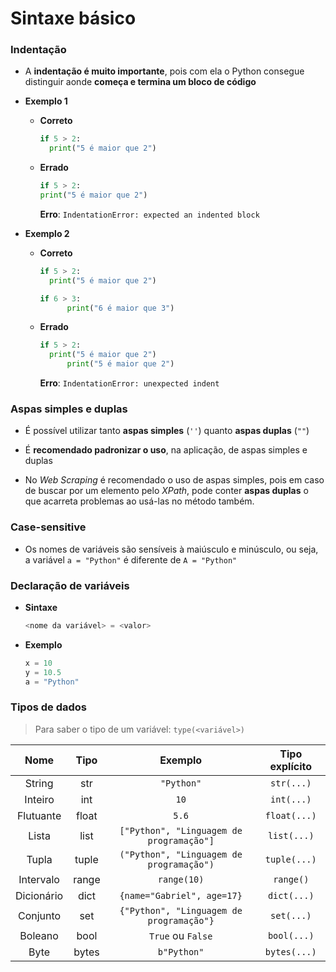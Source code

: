 # Sintaxe básico

### Indentação

* A **indentação é muito importante**, pois com ela o Python consegue distinguir aonde **começa e termina um bloco de código**

* **Exemplo 1**

  * **Correto**

    ```python
    if 5 > 2:
      print("5 é maior que 2")
    ```

  * **Errado**

    ```python
    if 5 > 2:
    print("5 é maior que 2")
    ```

    **Erro**: `IndentationError: expected an indented block`

* **Exemplo 2**

  * **Correto**

    ```python
    if 5 > 2:
      print("5 é maior que 2") 
    
    if 6 > 3:
          print("6 é maior que 3") 
    ```

  * **Errado**

    ```python
    if 5 > 2:
      print("5 é maior que 2")
          print("5 é maior que 2")
    ```

    **Erro**: `IndentationError: unexpected indent`

### Aspas simples e duplas

* É possível utilizar tanto **aspas simples** (`''`) quanto **aspas duplas** (`""`)

* É **recomendado padronizar o uso**, na aplicação, de aspas simples e duplas

* No _Web Scraping_ é recomendado o uso de aspas simples, pois em caso de buscar por um elemento pelo _XPath_, pode conter **aspas duplas** o que acarreta problemas ao usá-las no método também.

### Case-sensitive

* Os nomes de variáveis são sensíveis à maiúsculo e minúsculo, ou seja, a variável `a = "Python"` é diferente de `A = "Python"` 

### Declaração de variáveis

* **Sintaxe**

  ```python
  <nome da variável> = <valor>
  ```

* **Exemplo**

  ```python
  x = 10 
  y = 10.5
  a = "Python"
  ```

### Tipos de dados

> Para saber o tipo de um variável: `type(<variável>)`

Nome | Tipo | Exemplo | Tipo explícito
:-----: | :-----: | :-----: | :-----:
String | str | `"Python"` | `str(...)`
Inteiro | int | `10` | `int(...)`
Flutuante | float | `5.6` | `float(...)`
Lista | list | `["Python", "Linguagem de programação"]` | `list(...)`
Tupla | tuple | `("Python", "Linguagem de programação")` | `tuple(...)`
Intervalo | range | `range(10)` | `range()`
Dicionário | dict | `{name="Gabriel", age=17}` | `dict(...)`
Conjunto | set | `{"Python", "Linguagem de programação"}` | `set(...)`
Boleano | bool | `True` ou `False` | `bool(...)` 
Byte | bytes | `b"Python"` | `bytes(...)`
